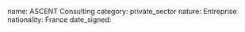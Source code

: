 name: ASCENT Consulting
category: private_sector
nature:  Entreprise
nationality: France
date_signed:
    